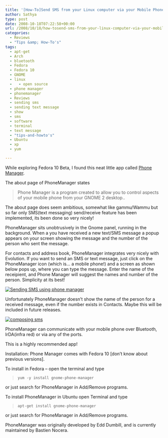 ```yaml
---
title: '[How-To]Send SMS from your Linux computer via your Mobile Phone'
author: Sathya
type: post
date: 2008-10-18T07:22:58+00:00
url: /2008/10/18/how-tosend-sms-from-your-linux-computer-via-your-mobile-phone/
categories:
  - Reviews
  - "Tips &amp; How-To's"
tags:
  - apt-get
  - Arch
  - bluetooth
  - Fedora
  - Fedora 10
  - GNOME
  - linux
  -   - open source
  - phone manager
  - phonemanager
  - Reviews
  - sending sms
  - sending text message
  - show
  - sms
  - software
  - terminal
  - text message
  - "tips-and-howto's"
  - Ubuntu
  - xp
  - yum

---
```

While exploring Fedora 10 Beta, I found this neat little app called [Phone Manager][1].

The about page of PhoneManager states

> Phone Manager is a program created to allow you to control aspects of your mobile phone from your GNOME 2 desktop..

<!--more-->


  
The about page does seem ambitious, somewhat like gammu/Wammu but so far only SMS(text messaging) send/receive feature has been implemented, its been done so very nicely!

PhoneManager sits unobtrusively in the Gnome panel, running in the background. When a you have received a new text/SMS message a popup appears on your screen showing the message and the number of the person who sent the message.

<p style="text-align: left;">
  For contacts and address book, PhoneManager integrates very nicely with Evolution. If you want to send an SMS or text message, just click on the PhoneManager icon (which is&#8230; a mobile phone!) and a screen as shown below pops up, where you can type the message. Enter the name of the receipient, and Phone Manager will suggest the names and number of the person. Simplicity at its best!
</p>

<a href="http://www.flickr.com/photos/sathyabhat/2951304044/" target="_blank"><img class="aligncenter" src="http://farm4.static.flickr.com/3201/2951304044_c904549ced_m.jpg" alt="Sending SMS using phone manager" /></a>
  
Unfortunately PhoneManager doesn&#8217;t show the name of the person for a received message, even if the number exists in Contacts. Maybe this will be included in future releases.

<a href="http://www.flickr.com/photos/sathyabhat/2950451251/" target="_blank"><img class="aligncenter" src="http://farm4.static.flickr.com/3227/2950451251_81f941b573_m.jpg" alt="composing sms" /></a>

PhoneManager can communicate with your mobile phone over Bluetooth, IrDA(infra red) or via any of the ports.

This is a highly recommended app!

Installation: Phone Manager comes with Fedora 10 [don&#8217;t know about previous versions].

To install in Fedora &#8211; open the terminal and type

> `yum -y install gnome-phone-manager`

or just search for PhoneManager in Add/Remove programs.

To install PhoneManager in Ubuntu open Terminal and type

> `apt-get install gnome-phone-manager`

or just search for PhoneManager in Add/Remove programs.

PhoneManager was originally developed by Edd Dumbill, and is currently maintained by Bastien Nocera.

 [1]: http://live.gnome.org/PhoneManager